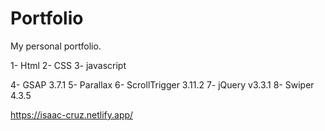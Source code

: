 # Portfolio
 My personal portfolio.

1- Html
2- CSS
3- javascript


4- GSAP 3.7.1 
5- Parallax
6- ScrollTrigger 3.11.2
7- jQuery v3.3.1
8- Swiper 4.3.5


https://isaac-cruz.netlify.app/